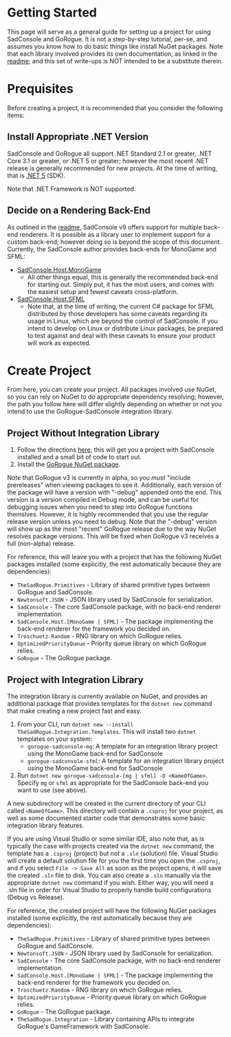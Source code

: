 # Getting Started
This page will serve as a general guide for setting up a project for using SadConsole and GoRogue.  It is not a step-by-step tutorial, per-se, and assumes you know how to do basic things like install NuGet packages.  Note that each library involved provides its own documentation, as linked in the [readme](README.md#documentation); and this set of write-ups is NOT intended to be a substitute therein.

# Prequisites
Before creating a project, it is recommended that you consider the following items:

## Install Appropriate .NET Version
SadConsole and GoRogue all support .NET Standard 2.1 or greater, .NET Core 3.1 or greater, or .NET 5 or greater; however the most recent .NET release is generally recommended for new projects.  At the time of writing, that is [.NET 5](https://dotnet.microsoft.com/download/dotnet/5.0) (SDK).

Note that .NET Framework is NOT supported.

## Decide on a Rendering Back-End
As outlined in the [readme](README.md#back-end-flexibility), SadConsole v9 offers support for multiple back-end renderers.  It is possible as a library user to implement support for a custom back-end; however doing so is beyond the scope of this document.  Currently, the SadConsole author provides back-ends for MonoGame and SFML:
- [SadConsole.Host.MonoGame](https://www.nuget.org/packages/SadConsole.Host.MonoGame/)
    - All other things equal, this is generally the recommended back-end for starting out.  Simply put, it has the most users, and comes with the easiest setup and fewest caveats cross-platform.
- [SadConsole.Host.SFML](https://www.nuget.org/packages/SadConsole.Host.SFML/)
    - Note that, at the time of writing, the current C# package for SFML distributed by those developers has some caveats regarding its usage in Linux, which are beyond the control of SadConsole.  If you intend to develop on Linux or distribute Linux packages, be prepared to test against and deal with these caveats to ensure your product will work as expected.

# Create Project
From here, you can create your project.  All packages involved use NuGet, so you can rely on NuGet to do appropriate dependency resolving; however, the path you follow here will differ slightly depending on whether or not you intend to use the GoRogue-SadConsole integration library.

## Project Without Integration Library
1. Follow the directions [here](https://sadconsole.com/v9/articles/getting-started-cli.html); this will get you a project with SadConsole installed and a small bit of code to start out.
2. Install the [GoRogue NuGet package](https://www.nuget.org/packages/GoRogue/3.0.0-alpha04).

Note that GoRogue v3 is currently in alpha, so you _must_ "include prereleases" when viewing packages to see it.  Additionally, each version of the package will have a version with "-debug" appended onto the end.  This version is a version compiled in Debug mode, and can be useful for debugging issues when you need to step into GoRogue functions themslves.  However, it is highly recommended that you use the regular release version unless you need to debug.  Note that the "-debug" version will show up as the most "recent" GoRogue release due to the way NuGet resolves package versions.  This will be fixed when GoRogue v3 receives a full (non-alpha) release.

For reference, this will leave you with a project that has the following NuGet packages installed (some explicitly, the rest automatically because they are dependencies):
- `TheSadRogue.Primitives` - Library of shared primitive types between GoRogue and SadConsole.
- `Newtonsoft.JSON` - JSON library used by SadConsole for serialization.
- `SadConsole` - The core SadConsole package, with no back-end renderer implementation.
- `SadConsole.Host.[MonoGame | SFML]` - The package implementing the back-end renderer for the framework you decided on.
- `Troschuetz.Random` - RNG library on which GoRogue relies.
- `OptimizedPriorityQueue` - Priority queue library on which GoRogue relies.
- `GoRogue` - The GoRogue package.

## Project with Integration Library
The integration library is currently available on NuGet, and provides an additional package that provides templates for the `dotnet new` command that make creating a new project fast and easy.

1. From your CLI, run `dotnet new --install TheSadRogue.Integration.Templates`.  This will install two `dotnet` templates on your system:
    - `gorogue-sadconsole-mg`: A template for an integration library project using the MonoGame back-end for SadConsole
    - `gorogue-sadconsole-sfml`: A template for an integration library project using the MonoGame back-end for SadConsole
2. Run `dotnet new gorogue-sadconsole-[mg | sfml] -O <NameOfGame>`.  Specify `mg` or `sfml` as appropriate for the SadConsole back-end you want to use (see above).

A new subdirectory will be created in the current directory of your CLI called `<NameOfGame>`.  This directory will contain a `.csproj` for your project, as well as some documented starter code that demonstrates some basic integration library features.

If you are using Visual Studio or some similar IDE, also note that, as is typically the case with projects created via the `dotnet new` command, the template has a `.csproj` (project) but _not_ a `.sln` (solution) file.  Visual Studio will create a default solution file for you the first time you open the `.csproj`, and if you select `File -> Save All` as soon as the project opens, it will save the created `.sln` file to disk.  You can also create a `.sln` manually via the appropriate `dotnet new` command if you wish.  Either way, you will need a .sln file in order for Visual Studio to properly handle build configurations (Debug vs Release).

For reference, the created project will have the following NuGet packages installed (some explicitly, the rest automatically because they are dependencies):
- `TheSadRogue.Primitives` - Library of shared primitive types between GoRogue and SadConsole.
- `Newtonsoft.JSON` - JSON library used by SadConsole for serialization.
- `SadConsole` - The core SadConsole package, with no back-end renderer implementation.
- `SadConsole.Host.[MonoGame | SFML]` - The package implementing the back-end renderer for the framework you decided on.
- `Troschuetz.Random` - RNG library on which GoRogue relies.
- `OptimizedPriorityQueue` - Priority queue library on which GoRogue relies.
- `GoRogue` - The GoRogue package.
- `TheSadRogue.Integration` - Library containing APIs to integrate GoRogue's GameFramework with SadConsole.
